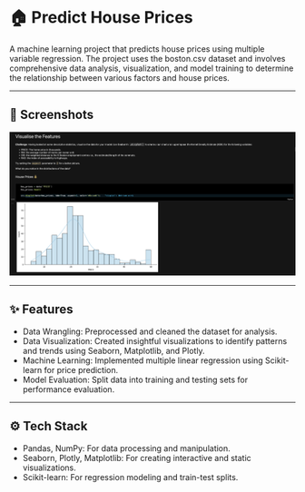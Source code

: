 # 🏠 Predict House Prices

A machine learning project that predicts house prices using multiple variable regression. The project uses the boston.csv dataset and involves comprehensive data analysis, visualization, and model training to determine the relationship between various factors and house prices.

---

## 📸 Screenshots

![Project](predict_house_prices.png)

---

## ✨ Features

- Data Wrangling: Preprocessed and cleaned the dataset for analysis.
- Data Visualization: Created insightful visualizations to identify patterns and trends using Seaborn, Matplotlib, and Plotly.
- Machine Learning: Implemented multiple linear regression using Scikit-learn for price prediction.
- Model Evaluation: Split data into training and testing sets for performance evaluation.
---

## ⚙️ Tech Stack

- Pandas, NumPy: For data processing and manipulation.
- Seaborn, Plotly, Matplotlib: For creating interactive and static visualizations.
- Scikit-learn: For regression modeling and train-test splits.
